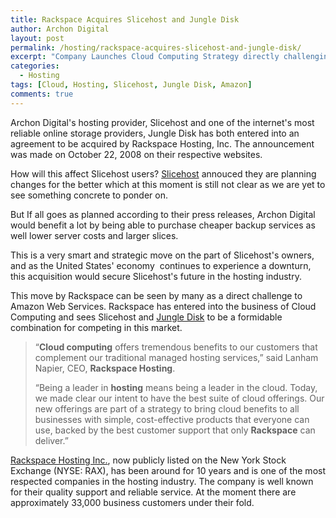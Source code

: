 ```yaml
---
title: Rackspace Acquires Slicehost and Jungle Disk
author: Archon Digital
layout: post
permalink: /hosting/rackspace-acquires-slicehost-and-jungle-disk/
excerpt: "Company Launches Cloud Computing Strategy directly challenging Amazon's Cloud Computing Services. Deal paves the way for cloud computing's brighter future for business users and developers."    
categories:
  - Hosting
tags: [Cloud, Hosting, Slicehost, Jungle Disk, Amazon]
comments: true
---
```


Archon Digital's hosting provider, Slicehost and one of the internet's most reliable online storage providers, Jungle Disk has both entered into an agreement to be acquired by Rackspace Hosting, Inc. The announcement was made on October 22, 2008 on their respective websites.<!--more-->

How will this affect Slicehost users? <a href="http://www.slicehost.com/" target="_blank">Slicehost</a> annouced they are planning changes for the better which at this moment is still not clear as we are yet to see something concrete to ponder on.

But If all goes as planned according to their press releases, Archon Digital would benefit a lot by being able to purchase cheaper backup services as well lower server costs and larger slices.

This is a very smart and strategic move on the part of Slicehost's owners, and as the United States' economy  continues to experience a downturn, this acquisition would secure Slicehost's future in the hosting industry.

This move by Rackspace can be seen by many as a direct challenge to Amazon Web Services. Rackspace has entered into the business of Cloud Computing and sees Slicehost and <a href="http://www.jungledisk.com/" target="_blank">Jungle Disk</a> to be a formidable combination for competing in this market.

> <span class="ccbnTxt">&#8220;<strong>Cloud computing</strong> offers tremendous benefits to our customers that complement our traditional managed hosting services,&#8221; said Lanham Napier, CEO, <strong>Rackspace Hosting</strong>. </span>
> 
> <span class="ccbnTxt">&#8220;Being a leader in <strong>hosting</strong> means being a leader in the cloud. Today, we made clear our intent to have the best suite of cloud offerings. Our new offerings are part of a strategy to bring cloud benefits to all businesses with simple, cost-effective products that everyone can use, backed by the best customer support that only <strong>Rackspace</strong> can deliver.&#8221;</span>

<a href="http://www.rackspace.com/" target="_blank">Rackspace Hosting Inc.</a>, now publicly listed on the New York Stock Exchange (NYSE: RAX), has been around for 10 years and is one of the most respected companies in the hosting industry. The company is well known for their quality support and reliable service. At the moment there are approximately 33,000 business customers under their fold.